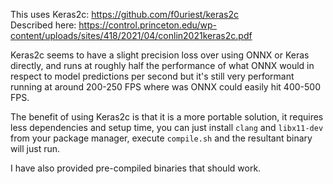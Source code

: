 This uses Keras2c: https://github.com/f0uriest/keras2c<br>
Described here: https://control.princeton.edu/wp-content/uploads/sites/418/2021/04/conlin2021keras2c.pdf

Keras2c seems to have a slight precision loss over using ONNX or Keras directly, and runs at roughly half the performance of what ONNX would in respect to model predictions per second but it's still very performant running at around 200-250 FPS where was ONNX could easily hit 400-500 FPS.

The benefit of using Keras2c is that it is a more portable solution, it requires less dependencies and setup time, you can just install `clang` and `libx11-dev` from your package manager, execute `compile.sh` and the resultant binary will just run.

I have also provided pre-compiled binaries that should work.
